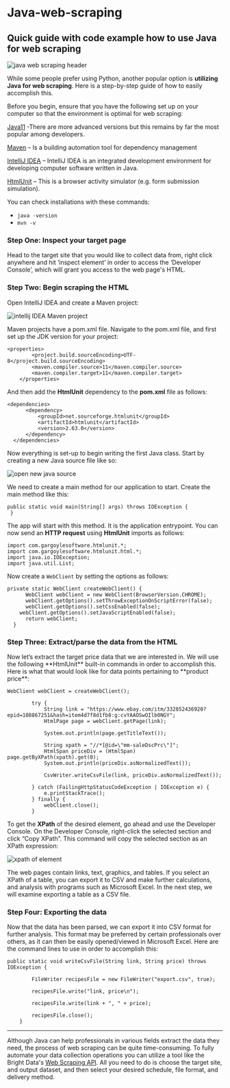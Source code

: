 # Java-web-scraping
<h2>Quick guide with code example how to use Java for web scraping</h2>

![java web scraping header](https://github.com/luminati-io/java-web-scraping/blob/main/Web%20scraping%20with%20Java%20-%20Ultimate%20guide.png "java scraping guide banner")

While some people prefer using Python, another popular option is **utilizing Java for web scraping**.  Here is a step-by-step guide of how to easily accomplish this.

Before you begin, ensure that you have the following set up on your computer so that the environment is optimal for web scraping:

[Java11](https://www.java.com/en/download/help/download_options.html) -There are more advanced versions but this remains by far the most popular among developers.

[Maven](https://maven.apache.org/) – Is a building automation tool for dependency management

[IntelliJ IDEA](https://www.jetbrains.com/idea/download/#section=windows) – IntelliJ IDEA is an integrated development environment for developing computer software written in Java.

[HtmlUnit](https://htmlunit.sourceforge.io/) – This is a browser activity simulator (e.g. form submission simulation).

You can check installations with these commands:

* ```java -version```
* ```mvn -v```

<h3>Step One: Inspect your target page</h3>
Head to the target site that you would like to collect data from, right click anywhere and hit ‘inspect element’ in order to access the ‘Developer Console’, which will grant you access to the web page's HTML.
<h3>Step Two: Begin scraping the HTML</h3>
Open IntelliJ IDEA and create a Maven project:

![intellij IDEA Maven project](https://github.com/luminati-io/java-web-scraping/blob/main/Java2%20intellij.png "intellij maven project")

Maven projects have a pom.xml file. Navigate to the pom.xml file, and first set up the JDK version for your project:

```
<properties>
		<project.build.sourceEncoding>UTF-8</project.build.sourceEncoding>
		<maven.compiler.source>11</maven.compiler.source>
		<maven.compiler.target>11</maven.compiler.target>
	</properties>
  ```
  And then add the **HtmlUnit** dependency to the **pom.xml** file as follows:
  
  ```
  <dependencies>
		<dependency>
			<groupId>net.sourceforge.htmlunit</groupId>
			<artifactId>htmlunit</artifactId>
			<version>2.63.0</version>
		</dependency>
	</dependencies>
  ```
  Now everything is set-up to begin writing the first Java class. Start by creating a new Java source file like so:
  
  ![open new java source](https://github.com/luminati-io/java-web-scraping/blob/main/Java3%20intellij.png "new java class")
  
  We need to create a main method for our application to start. Create the main method like this:
  
  ```
  public static void main(String[] args) throws IOException {
   }
  ``` 
  The app will start with this method. It is the application entrypoint. You can now send an **HTTP request** using **HtmlUnit** imports as follows:
  
  ```   
  import com.gargoylesoftware.htmlunit.*;
  import com.gargoylesoftware.htmlunit.html.*;
  import java.io.IOException;
  import java.util.List;
  ```  
  Now create a ```WebClient``` by setting the options as follows:
  
  ``` 
  private static WebClient createWebClient() {
		WebClient webClient = new WebClient(BrowserVersion.CHROME);
		webClient.getOptions().setThrowExceptionOnScriptError(false);
		webClient.getOptions().setCssEnabled(false);
	  webClient.getOptions().setJavaScriptEnabled(false);
		return webClient;
	}
  ``` 
  
<h3>Step Three: Extract/parse the data from the HTML</h3>
Now let’s extract the target price data that we are interested in.
We will use the following **HtmlUnit** built-in commands in order to accomplish this. Here is what that would look like for data points pertaining to **product price**:

```
WebClient webClient = createWebClient();
	    
		try {
			String link = "https://www.ebay.com/itm/332852436920?epid=108867251&hash=item4d7f8d1fb8:g:cvYAAOSwOIlb0NGY";
			HtmlPage page = webClient.getPage(link);
			
			System.out.println(page.getTitleText());
			
			String xpath = "//*[@id=\"mm-saleDscPrc\"]";			
			HtmlSpan priceDiv = (HtmlSpan) page.getByXPath(xpath).get(0);			
			System.out.println(priceDiv.asNormalizedText());
			
			CsvWriter.writeCsvFile(link, priceDiv.asNormalizedText());
			
		} catch (FailingHttpStatusCodeException | IOException e) {
			e.printStackTrace();
		} finally {
			webClient.close();
		}	
  ```
To get the **XPath** of the desired element, go ahead and use the Developer Console. On the Developer Console, right-click the selected section and click “Copy XPath”. This command will copy the selected section as an XPath expression:

![xpath of element](https://github.com/luminati-io/java-web-scraping/blob/main/Java4.png "get xpath")

The web pages contain links, text, graphics, and tables. If you select an XPath of a table, you can export it to CSV and make further calculations, and analysis with programs such as Microsoft Excel. In the next step, we will examine exporting a table as a CSV file.

<h3>Step Four: Exporting the data</h3>
Now that the data has been parsed, we can export it into CSV format for further analysis. This format may be preferred by certain professionals over others, as it can then be easily opened/viewed in Microsoft Excel. Here are the command lines to use in order to accomplish this:

```
public static void writeCsvFile(String link, String price) throws IOException {
		
		FileWriter recipesFile = new FileWriter("export.csv", true);

		recipesFile.write("link, price\n");

		recipesFile.write(link + ", " + price);

		recipesFile.close();
	}
  ```

----

Although Java can help professionals in various fields extract the data they need, the process of web scraping can be quite time-consuming. To fully automate your data collection operations you can utilize a tool like the Bright Data's [Web Scraping API](https://brightdata.com/products/web-scraper). All you need to do is choose the target site, and output dataset, and then select your desired schedule, file format, and delivery method.

